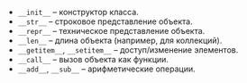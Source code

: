 

- `__init__` – конструктор класса.
- `__str__` – строковое представление объекта.
- `__repr__` – техническое представление объекта.
- `__len__` – длина объекта (например, для коллекций).
- `__getitem__`, `__setitem__` – доступ/изменение элементов.
- `__call__` – вызов объекта как функции.
- `__add__`, `__sub__` – арифметические операции.